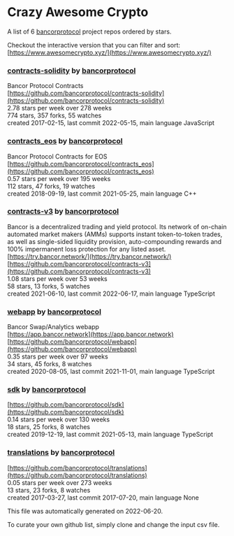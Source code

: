 # Crazy Awesome Crypto
A list of 6 [bancorprotocol](https://github.com/bancorprotocol) project repos ordered by stars.  

Checkout the interactive version that you can filter and sort: 
[https://www.awesomecrypto.xyz/](https://www.awesomecrypto.xyz/)  


### [contracts-solidity](https://github.com/bancorprotocol/contracts-solidity) by [bancorprotocol](https://github.com/bancorprotocol)  
Bancor Protocol Contracts  
[https://github.com/bancorprotocol/contracts-solidity](https://github.com/bancorprotocol/contracts-solidity)  
2.78 stars per week over 278 weeks  
774 stars, 357 forks, 55 watches  
created 2017-02-15, last commit 2022-05-15, main language JavaScript  


### [contracts_eos](https://github.com/bancorprotocol/contracts_eos) by [bancorprotocol](https://github.com/bancorprotocol)  
Bancor Protocol Contracts for EOS  
[https://github.com/bancorprotocol/contracts_eos](https://github.com/bancorprotocol/contracts_eos)  
0.57 stars per week over 195 weeks  
112 stars, 47 forks, 19 watches  
created 2018-09-19, last commit 2021-05-25, main language C++  


### [contracts-v3](https://github.com/bancorprotocol/contracts-v3) by [bancorprotocol](https://github.com/bancorprotocol)  
Bancor is a decentralized trading and yield protocol. Its network of on-chain automated market makers (AMMs) supports instant token-to-token trades, as well as single-sided liquidity provision, auto-compounding rewards and 100% impermanent loss protection for any listed asset.  
[https://try.bancor.network/](https://try.bancor.network/)  
[https://github.com/bancorprotocol/contracts-v3](https://github.com/bancorprotocol/contracts-v3)  
1.08 stars per week over 53 weeks  
58 stars, 13 forks, 5 watches  
created 2021-06-10, last commit 2022-06-17, main language TypeScript  


### [webapp](https://github.com/bancorprotocol/webapp) by [bancorprotocol](https://github.com/bancorprotocol)  
Bancor Swap/Analytics webapp  
[https://app.bancor.network](https://app.bancor.network)  
[https://github.com/bancorprotocol/webapp](https://github.com/bancorprotocol/webapp)  
0.35 stars per week over 97 weeks  
34 stars, 45 forks, 8 watches  
created 2020-08-05, last commit 2021-11-01, main language TypeScript  


### [sdk](https://github.com/bancorprotocol/sdk) by [bancorprotocol](https://github.com/bancorprotocol)  
  
[https://github.com/bancorprotocol/sdk](https://github.com/bancorprotocol/sdk)  
0.14 stars per week over 130 weeks  
18 stars, 25 forks, 8 watches  
created 2019-12-19, last commit 2021-05-13, main language TypeScript  


### [translations](https://github.com/bancorprotocol/translations) by [bancorprotocol](https://github.com/bancorprotocol)  
  
[https://github.com/bancorprotocol/translations](https://github.com/bancorprotocol/translations)  
0.05 stars per week over 273 weeks  
13 stars, 23 forks, 8 watches  
created 2017-03-27, last commit 2017-07-20, main language None  


This file was automatically generated on 2022-06-20.  

To curate your own github list, simply clone and change the input csv file.  